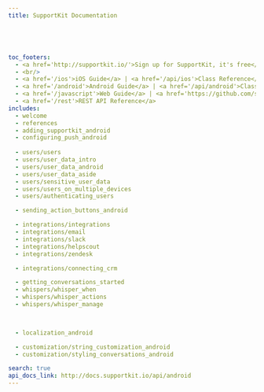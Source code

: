 ```yaml
---
title: SupportKit Documentation





toc_footers:
  - <a href='http://supportkit.io/'>Sign up for SupportKit, it's free</a>
  - <br/>
  - <a href='/ios'>iOS Guide</a> | <a href='/api/ios'>Class Reference</a>
  - <a href='/android'>Android Guide</a> | <a href='/api/android'>Class Reference</a>
  - <a href='/javascript'>Web Guide</a> | <a href='https://github.com/supportkit/supportkit-js' target="_blank">Class Reference</a>
  - <a href='/rest'>REST API Reference</a>
includes:
  - welcome
  - references
  - adding_supportkit_android
  - configuring_push_android
  
  - users/users
  - users/user_data_intro
  - users/user_data_android
  - users/user_data_aside 
  - users/sensitive_user_data
  - users/users_on_multiple_devices
  - users/authenticating_users

  - sending_action_buttons_android

  - integrations/integrations
  - integrations/email
  - integrations/slack
  - integrations/helpscout
  - integrations/zendesk

  - integrations/connecting_crm

  - getting_conversations_started
  - whispers/whisper_when
  - whispers/whisper_actions
  - whispers/whisper_manage

  

  - localization_android

  - customization/string_customization_android
  - customization/styling_conversations_android

search: true
api_docs_link: http://docs.supportkit.io/api/android
---
```

